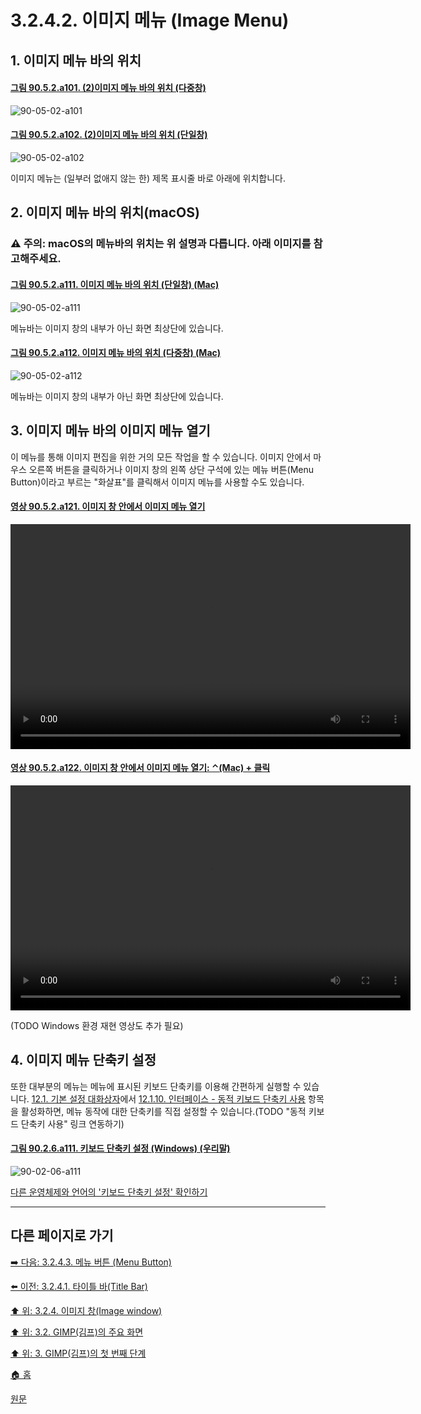 # 3.2.4.2. 이미지 메뉴 (Image Menu)

<a id="03-02-04-02-s1"></a>

## 1. 이미지 메뉴 바의 위치

<a id="90-05-02-a101"></a>

#### [그림 90.5.2.a101. (2)이미지 메뉴 바의 위치 (다중창)](./90-05-02-image_menu.md#90-05-02-a101)
![90-05-02-a101](https://github.com/wonder13662/gimp/assets/15767104/632123fe-7963-4018-a58d-ea804d7e05cc)

<a id="90-05-02-a102"></a>

#### [그림 90.5.2.a102. (2)이미지 메뉴 바의 위치 (단일창)](./90-05-02-image_menu.md#90-05-02-a102)
![90-05-02-a102](https://github.com/wonder13662/gimp/assets/15767104/b7f33bf2-b531-413b-8b73-c2c7e8ca7202)

이미지 메뉴는 (일부러 없애지 않는 한) 제목 표시줄 바로 아래에 위치합니다.

<a id="03-02-04-02-s2"></a>

## 2. 이미지 메뉴 바의 위치(macOS)
### ⚠️ 주의: macOS의 메뉴바의 위치는 위 설명과 다릅니다. 아래 이미지를 참고해주세요.

<a id="90-05-02-a111"></a>

#### [그림 90.5.2.a111. 이미지 메뉴 바의 위치 (단일창) (Mac)](./90-05-02-image_menu.md#90-05-02-a111)
![90-05-02-a111](https://github.com/wonder13662/gimp/assets/15767104/241ea157-42a8-4ea2-bafd-a73538e9ffa6)

메뉴바는 이미지 창의 내부가 아닌 화면 최상단에 있습니다.

<a id="90-05-02-a112"></a>

#### [그림 90.5.2.a112. 이미지 메뉴 바의 위치 (다중창) (Mac)](./90-05-02-image_menu.md#90-05-02-a112)
![90-05-02-a112](https://github.com/wonder13662/gimp/assets/15767104/b76240dd-db63-4a9b-9547-9f46604bdede)

메뉴바는 이미지 창의 내부가 아닌 화면 최상단에 있습니다.

<a id="03-02-04-02-s3"></a>

## 3. 이미지 메뉴 바의 이미지 메뉴 열기
이 메뉴를 통해 이미지 편집을 위한 거의 모든 작업을 할 수 있습니다. 이미지 안에서 마우스 오른쪽 버튼을 클릭하거나 이미지 창의 왼쪽 상단 구석에 있는 메뉴 버튼(Menu Button)이라고 부르는 "화살표"를 클릭해서 이미지 메뉴를 사용할 수도 있습니다.

<a id="90-05-02-a121"></a>

#### [영상 90.5.2.a121. 이미지 창 안에서 이미지 메뉴 열기](./90-05-02-image_menu.md#90-05-02-a121)
<video controls="controls" width="640" height="360" environment="MacOS:Sonoma 14.2.1 GIMP 2.10.36" src="https://github.com/wonder13662/gimp/assets/15767104/bf128c3e-5004-4766-90ea-33cf4e59399e"></video>

<a id="90-05-02-a122"></a>

#### [영상 90.5.2.a122. 이미지 창 안에서 이미지 메뉴 열기: ⌃(Mac) + 클릭](./90-05-02-image_menu.md#90-05-02-a122)
<video controls="controls" width="640" height="360" environment="MacOS:Sonoma 14.2.1 GIMP 2.10.36" src="https://github.com/wonder13662/gimp/assets/15767104/1f74601b-d06f-4988-8e20-d099c475a507"></video>

(TODO Windows 환경 재현 영상도 추가 필요)

<a id="03-02-04-02-s4"></a>

## 4. 이미지 메뉴 단축키 설정
또한 대부분의 메뉴는 메뉴에 표시된 키보드 단축키를 이용해 간편하게 실행할 수 있습니다. [12.1. 기본 설정 대화상자](./12-01-00-preference-dialog.md)에서 [12.1.10. 인터페이스 - 동적 키보드 단축키 사용](./12-01-10-00-interface.md) 항목을 활성화하면, 메뉴 동작에 대한 단축키를 직접 설정할 수 있습니다.(TODO "동적 키보드 단축키 사용" 링크 연동하기)

<a id="90-02-06-a111"></a>

#### [그림 90.2.6.a111. 키보드 단축키 설정 (Windows) (우리말)](./90-02-06-00-interface.md#90-02-06-a111)
![90-02-06-a111](https://github.com/wonder13662/gimp/assets/15767104/800d56b6-e120-4022-b483-9e403c229425)

[다른 운영체제와 언어의 '키보드 단축키 설정' 확인하기](./90-02-06-00-interface.md#90-02-06-a112)

***

## 다른 페이지로 가기
[➡️ 다음: 3.2.4.3. 메뉴 버튼 (Menu Button)](./03-02-04-03-menu-button.md)

[⬅️ 이전: 3.2.4.1. 타이틀 바(Title Bar)](./03-02-04-01-title-bar.md)

[⬆️ 위: 3.2.4. 이미지 창(Image window)](./03-02-04-00-image-window.md)

[⬆️ 위: 3.2. GIMP(김프)의 주요 화면](./03-02-00-main-window.md)

[⬆️ 위: 3. GIMP(김프)의 첫 번째 단계](./03-00-first-step-with-gimp.md)

[🏠 홈](./00-home.md)

[원문](https://docs.gimp.org/2.10/ko/gimp-image-window.html)
